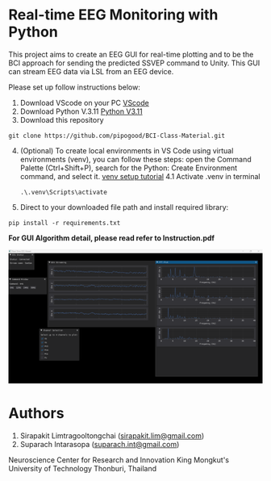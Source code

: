 # Real-time EEG Monitoring with Python

This project aims to create an EEG GUI for real-time plotting and to be the BCI approach for sending the predicted SSVEP command to Unity.
This GUI can stream EEG data via LSL from an EEG device.

Please set up follow instructions below:

1. Download VScode on your PC [VScode](https://code.visualstudio.com/download)
2. Download Python V.3.11 [Python V3.11](https://www.python.org/downloads/release/python-3110/)
3. Download this repository
```
git clone https://github.com/pipogood/BCI-Class-Material.git
```
4. (Optional) To create local environments in VS Code using virtual environments (venv), you can follow these steps: open the Command Palette (Ctrl+Shift+P), search for the Python: Create Environment command, and select it.
[venv setup tutorial](https://code.visualstudio.com/docs/python/environments)
   4.1 Activate .venv in terminal
   ```
   .\.venv\Scripts\activate
   ```
   
5. Direct to your downloaded file path and install required library:
```
pip install -r requirements.txt
```

**For GUI Algorithm detail, please read refer to Instruction.pdf**   

![Project Screenshot](Screenshot.png)

# Authors
1. Sirapakit Limtragooltongchai (sirapakit.lim@gmail.com)
2. Suparach Intarasopa (suparach.int@gmail.com)
   
Neuroscience Center for Research and Innovation
King Mongkut's University of Technology Thonburi, Thailand
